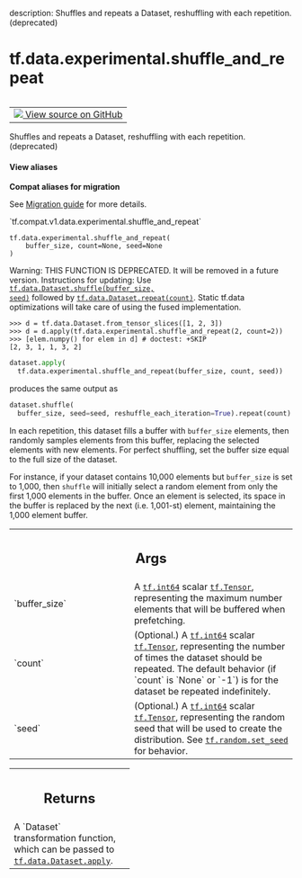 description: Shuffles and repeats a Dataset, reshuffling with each repetition. (deprecated)

<div itemscope itemtype="http://developers.google.com/ReferenceObject">
<meta itemprop="name" content="tf.data.experimental.shuffle_and_repeat" />
<meta itemprop="path" content="Stable" />
</div>

# tf.data.experimental.shuffle_and_repeat

<!-- Insert buttons and diff -->

<table class="tfo-notebook-buttons tfo-api nocontent" align="left">
<td>
  <a target="_blank" href="https://github.com/tensorflow/tensorflow/blob/r2.3/tensorflow/python/data/experimental/ops/shuffle_ops.py#L54-L109">
    <img src="https://www.tensorflow.org/images/GitHub-Mark-32px.png" />
    View source on GitHub
  </a>
</td>
</table>



Shuffles and repeats a Dataset, reshuffling with each repetition. (deprecated)

<section class="expandable">
  <h4 class="showalways">View aliases</h4>
  <p>
<b>Compat aliases for migration</b>
<p>See
<a href="https://www.tensorflow.org/guide/migrate">Migration guide</a> for
more details.</p>
<p>`tf.compat.v1.data.experimental.shuffle_and_repeat`</p>
</p>
</section>

<pre class="devsite-click-to-copy prettyprint lang-py tfo-signature-link">
<code>tf.data.experimental.shuffle_and_repeat(
    buffer_size, count=None, seed=None
)
</code></pre>



<!-- Placeholder for "Used in" -->

Warning: THIS FUNCTION IS DEPRECATED. It will be removed in a future version.
Instructions for updating:
Use <a href="../../../tf/data/Dataset.md#shuffle"><code>tf.data.Dataset.shuffle(buffer_size, seed)</code></a> followed by <a href="../../../tf/data/Dataset.md#repeat"><code>tf.data.Dataset.repeat(count)</code></a>. Static tf.data optimizations will take care of using the fused implementation.

```
>>> d = tf.data.Dataset.from_tensor_slices([1, 2, 3])
>>> d = d.apply(tf.data.experimental.shuffle_and_repeat(2, count=2))
>>> [elem.numpy() for elem in d] # doctest: +SKIP
[2, 3, 1, 1, 3, 2]
```

```python
dataset.apply(
  tf.data.experimental.shuffle_and_repeat(buffer_size, count, seed))
```

produces the same output as

```python
dataset.shuffle(
  buffer_size, seed=seed, reshuffle_each_iteration=True).repeat(count)
```

In each repetition, this dataset fills a buffer with `buffer_size` elements,
then randomly samples elements from this buffer, replacing the selected
elements with new elements. For perfect shuffling, set the buffer size equal
to the full size of the dataset.

For instance, if your dataset contains 10,000 elements but `buffer_size` is
set to 1,000, then `shuffle` will initially select a random element from
only the first 1,000 elements in the buffer. Once an element is selected,
its space in the buffer is replaced by the next (i.e. 1,001-st) element,
maintaining the 1,000 element buffer.

<!-- Tabular view -->
 <table class="responsive fixed orange">
<colgroup><col width="214px"><col></colgroup>
<tr><th colspan="2"><h2 class="add-link">Args</h2></th></tr>

<tr>
<td>
`buffer_size`
</td>
<td>
A <a href="../../../tf.md#int64"><code>tf.int64</code></a> scalar <a href="../../../tf/Tensor.md"><code>tf.Tensor</code></a>, representing the maximum
number elements that will be buffered when prefetching.
</td>
</tr><tr>
<td>
`count`
</td>
<td>
(Optional.) A <a href="../../../tf.md#int64"><code>tf.int64</code></a> scalar <a href="../../../tf/Tensor.md"><code>tf.Tensor</code></a>, representing the number
of times the dataset should be repeated. The default behavior (if `count`
is `None` or `-1`) is for the dataset be repeated indefinitely.
</td>
</tr><tr>
<td>
`seed`
</td>
<td>
(Optional.) A <a href="../../../tf.md#int64"><code>tf.int64</code></a> scalar <a href="../../../tf/Tensor.md"><code>tf.Tensor</code></a>, representing the random
seed that will be used to create the distribution. See
<a href="../../../tf/random/set_seed.md"><code>tf.random.set_seed</code></a> for behavior.
</td>
</tr>
</table>



<!-- Tabular view -->
 <table class="responsive fixed orange">
<colgroup><col width="214px"><col></colgroup>
<tr><th colspan="2"><h2 class="add-link">Returns</h2></th></tr>
<tr class="alt">
<td colspan="2">
A `Dataset` transformation function, which can be passed to
<a href="../../../tf/data/Dataset.md#apply"><code>tf.data.Dataset.apply</code></a>.
</td>
</tr>

</table>

